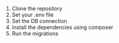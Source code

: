 1. Clone the repository
2. Set your .env file
3. Set the DB connection
4. Install the dependencies using composer
5. Run the migrations
